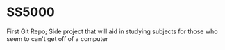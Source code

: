 SS5000
======

First Git Repo; Side project that will aid in studying subjects for those who seem to can't get off of a computer
